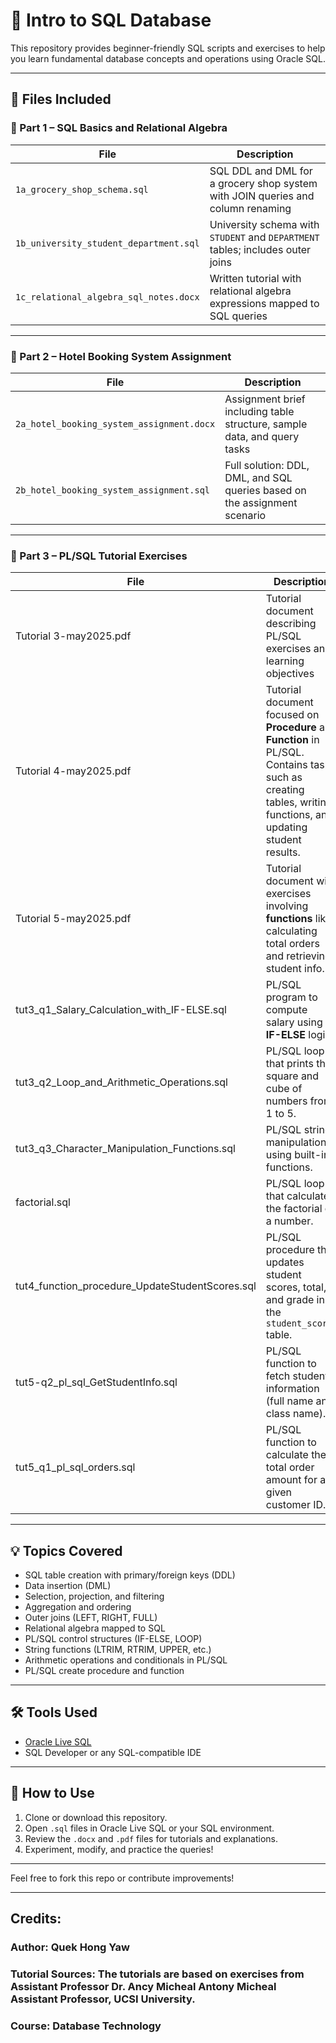 # 📘 Intro to SQL Database

This repository provides beginner-friendly SQL scripts and exercises to help you learn fundamental database concepts and operations using Oracle SQL.

---

## 📁 Files Included

### 🔹 Part 1 – SQL Basics and Relational Algebra

| File                                   | Description                                                                 |
|----------------------------------------|-----------------------------------------------------------------------------|
| `1a_grocery_shop_schema.sql`           | SQL DDL and DML for a grocery shop system with JOIN queries and column renaming |
| `1b_university_student_department.sql` | University schema with `STUDENT` and `DEPARTMENT` tables; includes outer joins |
| `1c_relational_algebra_sql_notes.docx` | Written tutorial with relational algebra expressions mapped to SQL queries |

---

### 🔹 Part 2 – Hotel Booking System Assignment

| File                                        | Description                                                                 |
|---------------------------------------------|-----------------------------------------------------------------------------|
| `2a_hotel_booking_system_assignment.docx`   | Assignment brief including table structure, sample data, and query tasks    |
| `2b_hotel_booking_system_assignment.sql`    | Full solution: DDL, DML, and SQL queries based on the assignment scenario   |

---

### 🔹 Part 3 – PL/SQL Tutorial Exercises

| **File**                                              | **Description**                                                                 |
|-------------------------------------------------------|---------------------------------------------------------------------------------|
| Tutorial 3-may2025.pdf                                 | Tutorial document describing PL/SQL exercises and learning objectives           |
| Tutorial 4-may2025.pdf                                | Tutorial document focused on **Procedure** and **Function** in PL/SQL. Contains tasks such as creating tables, writing functions, and updating student results. |
| Tutorial 5-may2025.pdf                                | Tutorial document with exercises involving **functions** like calculating total orders and retrieving student info. |
| tut3_q1_Salary_Calculation_with_IF-ELSE.sql           | PL/SQL program to compute salary using **IF-ELSE** logic.                       |
| tut3_q2_Loop_and_Arithmetic_Operations.sql            | PL/SQL loop that prints the square and cube of numbers from 1 to 5.             |
| tut3_q3_Character_Manipulation_Functions.sql          | PL/SQL string manipulation using built-in functions.                            |
| factorial.sql                                         | PL/SQL loop that calculates the factorial of a number.                         |
| tut4_function_procedure_UpdateStudentScores.sql       | PL/SQL procedure that updates student scores, total, and grade in the `student_scores` table. |
| tut5-q2_pl_sql_GetStudentInfo.sql                     | PL/SQL function to fetch student information (full name and class name).        |
| tut5_q1_pl_sql_orders.sql                             | PL/SQL function to calculate the total order amount for a given customer ID.    |


---

## 💡 Topics Covered

- SQL table creation with primary/foreign keys (DDL)
- Data insertion (DML)
- Selection, projection, and filtering
- Aggregation and ordering
- Outer joins (LEFT, RIGHT, FULL)
- Relational algebra mapped to SQL
- PL/SQL control structures (IF-ELSE, LOOP)
- String functions (LTRIM, RTRIM, UPPER, etc.)
- Arithmetic operations and conditionals in PL/SQL
- PL/SQL create procedure and function

---

## 🛠️ Tools Used

- [Oracle Live SQL](https://livesql.oracle.com/)
- SQL Developer or any SQL-compatible IDE

---

## 📌 How to Use

1. Clone or download this repository.
2. Open `.sql` files in Oracle Live SQL or your SQL environment.
3. Review the `.docx` and `.pdf` files for tutorials and explanations.
4. Experiment, modify, and practice the queries!

---

Feel free to fork this repo or contribute improvements!

---

## Credits: 
### Author: Quek Hong Yaw
### Tutorial Sources: The tutorials are based on exercises from Assistant Professor Dr. Ancy Micheal Antony Micheal Assistant Professor, UCSI University.
### Course: Database Technology
